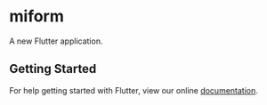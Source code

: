 # miform

A new Flutter application.

## Getting Started

For help getting started with Flutter, view our online
[documentation](https://flutter.io/).
